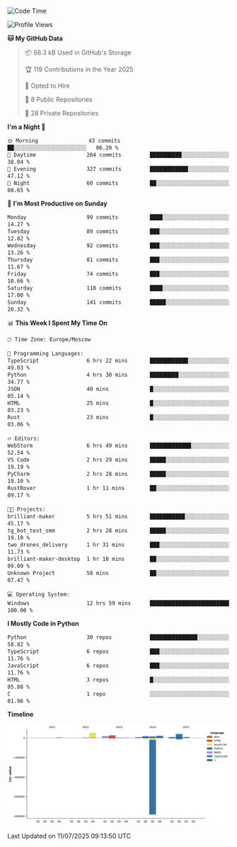 <!--START_SECTION:waka-->
![Code Time](http://img.shields.io/badge/Code%20Time-722%20hrs%2014%20mins-blue)

![Profile Views](http://img.shields.io/badge/Profile%20Views-0-blue)

**🐱 My GitHub Data** 

> 📦 66.3 kB Used in GitHub's Storage 
 > 
> 🏆 119 Contributions in the Year 2025
 > 
> 💼 Opted to Hire
 > 
> 📜 8 Public Repositories 
 > 
> 🔑 28 Private Repositories 
 > 
**I'm a Night 🦉** 

```text
🌞 Morning                43 commits          ██░░░░░░░░░░░░░░░░░░░░░░░   06.20 % 
🌆 Daytime                264 commits         ██████████░░░░░░░░░░░░░░░   38.04 % 
🌃 Evening                327 commits         ████████████░░░░░░░░░░░░░   47.12 % 
🌙 Night                  60 commits          ██░░░░░░░░░░░░░░░░░░░░░░░   08.65 % 
```
📅 **I'm Most Productive on Sunday** 

```text
Monday                   99 commits          ████░░░░░░░░░░░░░░░░░░░░░   14.27 % 
Tuesday                  89 commits          ███░░░░░░░░░░░░░░░░░░░░░░   12.82 % 
Wednesday                92 commits          ███░░░░░░░░░░░░░░░░░░░░░░   13.26 % 
Thursday                 81 commits          ███░░░░░░░░░░░░░░░░░░░░░░   11.67 % 
Friday                   74 commits          ███░░░░░░░░░░░░░░░░░░░░░░   10.66 % 
Saturday                 118 commits         ████░░░░░░░░░░░░░░░░░░░░░   17.00 % 
Sunday                   141 commits         █████░░░░░░░░░░░░░░░░░░░░   20.32 % 
```


📊 **This Week I Spent My Time On** 

```text
🕑︎ Time Zone: Europe/Moscow

💬 Programming Languages: 
TypeScript               6 hrs 22 mins       ████████████░░░░░░░░░░░░░   49.03 % 
Python                   4 hrs 30 mins       █████████░░░░░░░░░░░░░░░░   34.77 % 
JSON                     40 mins             █░░░░░░░░░░░░░░░░░░░░░░░░   05.14 % 
HTML                     25 mins             █░░░░░░░░░░░░░░░░░░░░░░░░   03.23 % 
Rust                     23 mins             █░░░░░░░░░░░░░░░░░░░░░░░░   03.06 % 

🔥 Editors: 
WebStorm                 6 hrs 49 mins       █████████████░░░░░░░░░░░░   52.54 % 
VS Code                  2 hrs 29 mins       █████░░░░░░░░░░░░░░░░░░░░   19.19 % 
PyCharm                  2 hrs 28 mins       █████░░░░░░░░░░░░░░░░░░░░   19.10 % 
RustRover                1 hr 11 mins        ██░░░░░░░░░░░░░░░░░░░░░░░   09.17 % 

🐱‍💻 Projects: 
brilliant-maker          5 hrs 51 mins       ███████████░░░░░░░░░░░░░░   45.17 % 
tg_bot_test_smm          2 hrs 28 mins       █████░░░░░░░░░░░░░░░░░░░░   19.10 % 
two_drones_delivery      1 hr 31 mins        ███░░░░░░░░░░░░░░░░░░░░░░   11.73 % 
brilliant-maker-desktop  1 hr 10 mins        ██░░░░░░░░░░░░░░░░░░░░░░░   09.09 % 
Unknown Project          58 mins             ██░░░░░░░░░░░░░░░░░░░░░░░   07.47 % 

💻 Operating System: 
Windows                  12 hrs 59 mins      █████████████████████████   100.00 % 
```

**I Mostly Code in Python** 

```text
Python                   30 repos            ███████████████░░░░░░░░░░   58.82 % 
TypeScript               6 repos             ███░░░░░░░░░░░░░░░░░░░░░░   11.76 % 
JavaScript               6 repos             ███░░░░░░░░░░░░░░░░░░░░░░   11.76 % 
HTML                     3 repos             █░░░░░░░░░░░░░░░░░░░░░░░░   05.88 % 
C                        1 repo              ░░░░░░░░░░░░░░░░░░░░░░░░░   01.96 % 
```



**Timeline**

![Lines of Code chart](https://raw.githubusercontent.com/adlemx/adlemx/main/assets/bar_graph.png)


 Last Updated on 11/07/2025 09:13:50 UTC
<!--END_SECTION:waka-->
